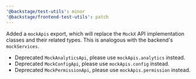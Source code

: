 ```yaml
---
'@backstage/test-utils': minor
'@backstage/frontend-test-utils': patch
---
```


Added a `mockApis` export, which will replace the `MockX` API implementation classes and their related types. This is analogous with the backend's `mockServices`.

- Deprecated `MockAnalyticsApi`, please use `mockApis.analytics` instead.
- Deprecated `MockConfigApi`, please use `mockApis.config` instead.
- Deprecated `MockPermissionApi`, please use `mockApis.permission` instead.
